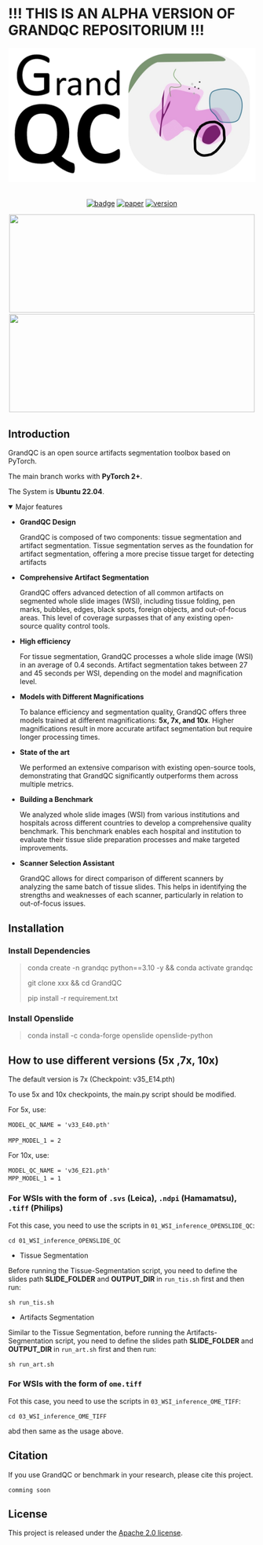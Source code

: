 # **!!! THIS IS AN ALPHA VERSION OF GRANDQC REPOSITORIUM !!!**


<div align="center">
  <img src="Figures/logo.png" width="600"/>
  <div>&nbsp;</div>

[![badge](https://img.shields.io/badge/Team-Tolkach-blue)](https://tolklab.de/team)
[![paper](https://img.shields.io/badge/Paper-revision-red)](...)
[![version](https://img.shields.io/badge/Version-1.0.0-green)](...)

</div>

<div align="center">
    <img src="Figures/merge1.gif" height="200" width="500"/>
    <img src="Figures/merge2.gif" height="200" width="500"/>
</div>

## Introduction

GrandQC is an open source artifacts segmentation toolbox based on PyTorch.

The main branch works with **PyTorch 2+**. 

The System is **Ubuntu 22.04**.

<details open>
<summary>Major features</summary>

- **GrandQC Design**

  GrandQC is composed of two components: tissue segmentation and artifact segmentation. Tissue segmentation serves as the foundation for artifact segmentation, offering a more precise tissue target for detecting artifacts

- **Comprehensive Artifact Segmentation**

  GrandQC offers advanced detection of all common artifacts on segmented whole slide images (WSI), including tissue folding, pen marks, bubbles, edges, black spots, foreign objects, and out-of-focus areas. This level of coverage surpasses that of any existing open-source quality control tools.

- **High efficiency**

  For tissue segmentation, GrandQC processes a whole slide image (WSI) in an average of 0.4 seconds. Artifact segmentation takes between 27 and 45 seconds per WSI, depending on the model and magnification level.

- **Models with Different Magnifications**

  To balance efficiency and segmentation quality, GrandQC offers three models trained at different magnifications: **5x, 7x, and 10x**. Higher magnifications result in more accurate artifact segmentation but require longer processing times.

- **State of the art**

  We performed an extensive comparison with existing open-source tools, demonstrating that GrandQC significantly outperforms them across multiple metrics.

- **Building a Benchmark**
  
  We analyzed whole slide images (WSI) from various institutions and hospitals across different countries to develop a comprehensive quality benchmark. This benchmark enables each hospital and institution to evaluate their tissue slide preparation processes and make targeted improvements.

- **Scanner Selection Assistant**
  
  GrandQC allows for direct comparison of different scanners by analyzing the same batch of tissue slides. This helps in identifying the strengths and weaknesses of each scanner, particularly in relation to out-of-focus issues.

</details>

## Installation

### Install Dependencies
> conda create -n grandqc python==3.10 -y && conda activate grandqc
> 
> git clone xxx && cd GrandQC
> 
> pip install -r requirement.txt

### Install Openslide
> conda install -c conda-forge openslide openslide-python

## How to use different versions (5x ,7x, 10x)

The default version is 7x (Checkpoint: v35_E14.pth)

To use 5x and 10x checkpoints, the main.py script should be modified.

For 5x, use:

```commandline
MODEL_QC_NAME = 'v33_E40.pth'

MPP_MODEL_1 = 2
```
For 10x, use:

```commandline
MODEL_QC_NAME = 'v36_E21.pth'
MPP_MODEL_1 = 1
```


### For WSIs with the form of `.svs` (Leica), `.ndpi` (Hamamatsu), `.tiff` (Philips)

Fot this case, you need to use the scripts in `01_WSI_inference_OPENSLIDE_QC`:

```commandline
cd 01_WSI_inference_OPENSLIDE_QC
```

- Tissue Segmentation

Before running the Tissue-Segmentation script, you need to define the slides path **SLIDE_FOLDER** and **OUTPUT_DIR** in `run_tis.sh` first and then run:
```commandline
sh run_tis.sh
```

- Artifacts Segmentation

Similar to the Tissue Segmentation, before running the Artifacts-Segmentation script, you need to define the slides path **SLIDE_FOLDER** and **OUTPUT_DIR** in `run_art.sh` first and then run:

```commandline
sh run_art.sh
```

### For WSIs with the form of `ome.tiff`

Fot this case, you need to use the scripts in `03_WSI_inference_OME_TIFF`:

```commandline
cd 03_WSI_inference_OME_TIFF
```

abd then same as the usage above.

## Citation

If you use GrandQC or benchmark in your research, please cite this project.

```
comming soon
```

## License

This project is released under the [Apache 2.0 license](LICENSE).
